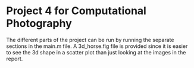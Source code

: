 # Project 4 for Computational Photography
The different parts of the project can be run by running the separate sections in the main.m file.
A 3d_horse.fig file is provided since it is easier to see the 3d shape in a scatter plot than just looking
at the images in the report.
